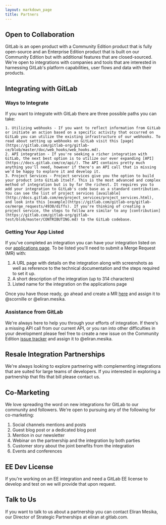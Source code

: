 ```yaml
---
layout: markdown_page
title: Partners
---
```


## Open to Collaboration
GitLab is an open product with a Community Edition product that is fully open-source and an Enterprise Edition product that is built on our Community Edition but with additional features that are closed-sourced. We're open to integrations with companies and tools that are interested in harnessing GitLab's platform capabilities, user flows and data with their products.

## Integrating with GitLab

### Ways to Integrate

If you want to integrate with GitLab there are three possible paths you can take:

	1. Utilizing webhooks - If you want to reflect information from GitLab or initiate an action based on a specific activity that occurred on GitLab you can utilize the existing infrastructure of our webhooks. To read about setting up webhooks on GitLab visit this [page](https://gitlab.com/gitlab-org/gitlab-ce/blob/master/doc/web_hooks/web_hooks.md).
	2. API integration - If you're seeking a richer integration with GitLab, the next best option is to utilize our ever expanding [API](https://docs.gitlab.com/ce/api/). The API contains pretty much anything you'll need, however if there's an API call that is missing we'd be happy to explore it and develop it.
	3. Project Services - Project services give you the option to build your product into GitLab itself. This is the most advanced and complex method of integration but is by far the richest. It requires you to add your integration to GitLab's code base as a standard contribution. You can see the list of project services [available](http://docs.gitlab.com/ee/project_services/project_services.html), and look into this [example](https://gitlab.com/gitlab-org/gitlab-ce/merge_requests/4930/diffs). If you're thinking of creating a project service, the steps to follow are similar to any [contribution](https://gitlab.com/gitlab-org/gitlab-test/blob/master/CONTRIBUTING.md) to the GitLab codebase.

### Getting Your App Listed

If you've completed an integration you can have your integration listed on our [applications page](https://about.gitlab.com/applications/). To be listed you'll need to submit a Merge Request (MR) with:

  1. A URL page with details on the integration along with screenshots as well as reference to the technical documentation and the steps required to set it up.
  2. A short description of the integration (up to 314 characters)
  3. Listed name for the integration on the applications page

Once you have those ready, go ahead and create a MR [here](https://gitlab.com/gitlab-com/www-gitlab-com) and assign it to @scornille or @eliran.mesika.

### Assistance from GitLab
We're always here to help you through your efforts of integration. If there's a missing API call from our current API, or you ran into other difficulties in your development please feel free to create a new issue on the Community Edition [issue tracker](https://gitlab.com/gitlab-org/gitlab-ce/issues) and assign it to @eliran.mesika.

## Resale Integration Partnerships
We're always looking to explore partnering with complementing integrations that are suited for large teams of developers. If you interested in exploring a partnership that fits that bill please contact us.

## Co-Marketing

We love spreading the word on new integrations for GitLab to our community and followers. We're open to pursuing any of the following for co-marketing:

  1. Social channels mentions and posts
  2. Guest blog post or a dedicated blog post
  3. Mention in our newsletter
  4. Webinar on the partnership and the integration by both parties
  5. Customer story about the joint benefits from the integration
  6. Events and conferences

## EE Dev License
If you're working on an EE integration and need a GitLab EE license to develop and test on we will provide that upon request.

## Talk to Us
If you want to talk to us about a partnership you can contact Eliran Mesika, our Director of Strategic Partnerships at eliran at gitlab.com.
